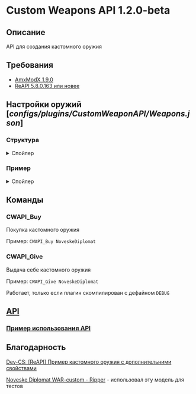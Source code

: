 # Custom Weapons API 1.2.0-beta

## Описание

API для создания кастомного оружия

## Требования

- [AmxModX 1.9.0](https://www.amxmodx.org/downloads-new.php)
- [ReAPI 5.8.0.163 или новее](http://teamcity.rehlds.org/project.html?projectId=Reapi)

## Настройки оружий [_configs/plugins/CustomWeaponAPI/Weapons.json_]

### Структура
<details>
    <summary>Спойлер</summary>

    ```js
    [
        {
            "DefaultName": [String] Название дефолтного оружие, на котором будет основано кастомное,
            "Name": [String] Название кастомного оружия (Желательно без пробелов и спецсимволов),
            "ClipSize": [Int] Максимальное кол-во патронов в обойме,
            "MaxAmmo": [Int] Общее кол-во патронов,
            "Models": {
                "v": [String] v_ модель оружия (Опционально),
                "p": [String] p_ модель оружия (Опционально),
                "w": [String] w_ модель оружия (Опционально)
            },
            "Sounds": {
                "Shot": [String] Звук выстрела,
                "ShotSilent": [String] Звук выстрела с глушителем (Только для M4A1 и USP-S),
                "OnlyPrecache": [
                    [String] Звуковой файл используемый самой моделькой оружия,
                    "..."
                ]
            },
            "MaxWalkSpeed": [Int] Скорость бега с оружием в руках,
            "DamageMult": [Float] Множитель урона,
            "DeployTime": [Float] Длительность доставания оружия,
            "PrimaryAttackRate": [Float] Интервал между первичными атаками,
            "SecondaryAttackRate": [Float] Интервал между вторичными атаками (Например, снятие\надевание глушителя),
            "HasSecondaryAttack": [Bool] Есть ли у оружия вторичная атака*,
            "Weight": [Int] Вес оружия,
            "Price": [Int] Цена оружия (Если не указать то купить нельзя будет)
        },
        {...}
    ]
    ```
    *Если она есть изначально, то отключить её нельзя.
</details>

### Пример
<details>
    <summary>Спойлер</summary>

```json
[
    {
        "DefaultName": "m4a1",
        "Name": "NoveskeDiplomat",
        "ClipSize": 35,
        "MaxAmmo": 150,
        "Models": {
            "v": "models/CustomWeapons/Noveske Diplomat/v_m4a1.mdl",
            "p": "models/CustomWeapons/Noveske Diplomat/p_m4a1.mdl",
            "w": "models/CustomWeapons/Noveske Diplomat/w_m4a1.mdl"
        },
        "Sounds": {
            "Shot": "CustomWeapons/Noveske Diplomat/m4a1_unsil-1.wav",
            "ShotSilent": "CustomWeapons/Noveske Diplomat/m4a1-1.wav",
            "OnlyPrecache": [
                "weapons/M4A1/Ripper/boltback.wav",
                "weapons/M4A1/Ripper/boltrelease.wav",
                "weapons/M4A1/Ripper/bullet.wav",
                "weapons/M4A1/Ripper/draw.wav",
                "weapons/M4A1/Ripper/inspect.wav",
                "weapons/M4A1/Ripper/magin.wav",
                "weapons/M4A1/Ripper/magout.wav",
                "weapons/M4A1/Ripper/magtap.wav",
                "weapons/M4A1/Ripper/siloff.wav",
                "weapons/M4A1/Ripper/silon.wav",
                "weapons/M4A1/Ripper/silpush.wav",
                "weapons/M4A1/Ripper/maghit.wav"
            ]
        },
        "MaxWalkSpeed": 800,
        "DamageMult": 1.1,
        "Weight": 100,
        "Price": 6000
    }
]
```
</details>

## Команды

### CWAPI_Buy <WeaponName>
Покупка кастомного оружия

Пример: `CWAPI_Buy NoveskeDiplomat`

### CWAPI_Give <WeaponName>
Выдача себе кастомного оружия

Пример: `CWAPI_Give NoveskeDiplomat`

Работает, только если плагин скомпилирован с дефайном `DEBUG`

## [API](https://github.com/ArKaNeMaN/amxx-CustomWeaponsAPI/blob/master/include/cwapi.inc)

### [Пример использования API](https://github.com/ArKaNeMaN/amxx-CustomWeaponsAPI/blob/master/CWAPI_Example_FireDeagle.sma)

## Благодарность
[Dev-CS: [ReAPI] Пример кастомного оружия с дополнительними свойствами](https://dev-cs.ru/threads/1983/)

[Noveske Diplomat WAR-custom - Ripper](https://dev-cs.ru/resources/805/) - использовал эту модель для тестов